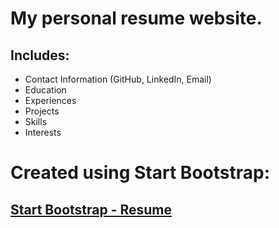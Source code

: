 # My personal resume website.
## Includes:
- Contact Information (GitHub, LinkedIn, Email)
- Education
- Experiences
- Projects
- Skills 
- Interests

# Created using Start Bootstrap: 
## [Start Bootstrap - Resume](https://startbootstrap.com/)
